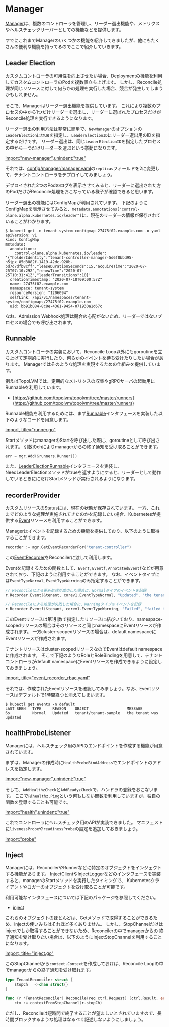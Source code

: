 # Manager

[Manager](https://pkg.go.dev/sigs.k8s.io/controller-runtime/pkg/manager?tab=doc#Manager)は、複数のコントローラを管理し、リーダー選出機能や、メトリクスやヘルスチェックサーバーとしての機能などを提供します。

すでにこれまでManagerのいくつかの機能を紹介してきましたが、他にもたくさんの便利な機能を持ってるのでここで紹介していきます。

## Leader Election

カスタムコントローラの可用性を向上させたい場合、Deploymentの機能を利用してカスタムコントローラのPodを複数個立ち上げます。
しかし、Reconcile処理が同じリソースに対して何らかの処理を実行した場合、競合が発生してしまうかもしれません。

そこで、Managerはリーダー選出機能を提供しています。
これにより複数のプロセスの中から1つだけリーダーを選出し、リーダーに選ばれたプロセスだけがReconcile処理を実行できるようになります。

リーダー選出の利用方法は非常に簡単で、`NewManager`のオプションの`LeaderElection`にtrueを指定し、`LeaderElectionID`にリーダー選出用のIDを指定するだけです。
リーダー選出は、同じ`LeaderElectionID`を指定したプロセスの中から一つだけリーダーを選ぶという挙動になります。

[import:"new-manager",unindent:"true"](../../codes/tenant/main.go)

それでは、[config/manager/manager.yaml](../../codes/tenant/config/manager/manager.yaml)の`replicas`フィールドを2に変更して、テナントコントローラをデプロイしてみましょう。

デプロイされた2つのPodのログを表示させてみると、リーダーに選出された方のPodだけがReconcile処理をおこなっている様子が確認できると思います。

リーダー選出の機能にはConfigMapが利用されています。
下記のようにConfigMapを表示させてみると、`metadata.annotations["control-plane.alpha.kubernetes.io/leader"]`に、現在のリーダーの情報が保存されていることがわかります。

```
$ kubectl get -n tenant-system configmap 27475f02.example.com -o yaml
apiVersion: v1
kind: ConfigMap
metadata:
  annotations:
    control-plane.alpha.kubernetes.io/leader: '{"holderIdentity":"tenant-controller-manager-5d6f8bbd95-h5jpx_85d3882f-1419-42dc-928b-bd7d7dfb8cff","leaseDurationSeconds":15,"acquireTime":"2020-07-25T07:10:29Z","renewTime":"2020-07-25T10:31:41Z","leaderTransitions":10}'
  creationTimestamp: "2020-07-18T09:00:57Z"
  name: 27475f02.example.com
  namespace: tenant-system
  resourceVersion: "1206094"
  selfLink: /api/v1/namespaces/tenant-system/configmaps/27475f02.example.com
  uid: bb91b084-8c8e-4361-9454-071930a1d67c
```

なお、Admission Webhook処理は競合の心配がないため、リーダーではないプロセスの場合でも呼び出されます。

## Runnable

カスタムコントローラの実装において、Reconcile Loop以外にもgoroutineを立ち上げて定期的に実行したり、何らかのイベントを待ち受けたりしたい場合があります。
Managerではそのような処理を実現するための仕組みを提供しています。

例えばTopoLVMでは、定期的なメトリクスの収集やgRPCサーバの起動用にRunnableを利用しています。

- [https://github.com/topolvm/topolvm/tree/master/runners](https://github.com/topolvm/topolvm/tree/master/runners)

Runnable機能を利用するためには、まず[Runnable](https://pkg.go.dev/sigs.k8s.io/controller-runtime/pkg/manager?tab=doc#Runnable)インタフェースを実装した以下のようなコードを用意します。

[import, title="runner.go"](../../codes/tenant/runners/runner.go)

StartメソッドはmanagerのStartを呼び出した際に、goroutineとして呼び出されます。
引数のchによりmanagerからの終了通知を受け取ることができます。

```go
err = mgr.Add(&runners.Runner{})
```

また、[LeaderElectionRunnable](https://pkg.go.dev/sigs.k8s.io/controller-runtime/pkg/manager?tab=doc#LeaderElectionRunnable)インタフェースを実装し、NeedLeaderElectionメソッドがtrueを返すようにすると、リーダーとして動作しているときににだけStartメソッドが実行されるようになります。

## recorderProvider

カスタムリソースのStatusには、現在の状態が保存されています。
一方、これまでどのような処理が実施されてきたのかを記録したい場合、Kubernetesが提供する[Event](https://pkg.go.dev/k8s.io/api/core/v1?tab=doc#Event)リソースを利用することができます。

Managerはイベントを記録するための機能を提供しており、以下のように取得することができます。

```go
recorder := mgr.GetEventRecorderFor("tenant-controller")
```

この[EventRecorder](https://pkg.go.dev/k8s.io/client-go/tools/record?tab=doc#EventRecorder)をReconcilerに渡して利用します。

Eventを記録するための関数として、`Event`, `Eventf`, `AnnotatedEventf`などが用意されており、下記のように利用することができます。
なお、イベントタイプには`EventTypeNormal`, `EventTypeWarning`のみ指定することができます。

```go
// Reconcileによる更新処理が成功した場合に、Normalタイプのイベントを記録
r.Recorder.Event(&tenant, corev1.EventTypeNormal, "Updated", "the tenant was updated")

// Reconcileによる処理が失敗した場合に、Warningタイプのイベントを記録
r.Recorder.Eventf(&tenant, corev1.EventTypeWarning, "Failed", "failed to reconciled: %s", err.Error())
```

このEventリソースは第1引数で指定したリソースに結びいており、namespace-scopedリソースの場合はそのリソースと同じnamespaceにEventリソースが作成されます。
一方cluster-scopedリソースの場合は、default namespaceにEventリソースが作成されます。

テナントリソースはcluster-scopedリソースなのでEventはdefault namespaceに作成されます。
そこで下記のようなRoleとRoleBindingを用意して、テナントコントローラがdefault namespaceにEventリソースを作成できるように設定しておきましょう。

[import, title="event_recorder_rbac.yaml"](../../codes/tenant/config/rbac/event_recorder_rbac.yaml)

それでは、作成されたEventリソースを確認してみましょう。なお、Eventリソースはデフォルトで1時間経つと消えてしまいます。

```
$ kubectl get events -n default
LAST SEEN   TYPE     REASON    OBJECT                 MESSAGE
6s          Normal   Updated   tenant/tenant-sample   the tenant was updated
```

## healthProbeListener

Managerには、ヘルスチェック用のAPIのエンドポイントを作成する機能が用意されています。

まずは、Managerの作成時に`HealthProbeBindAddress`でエンドポイントのアドレスを指定します。

[import:"new-manager",unindent:"true"](../../codes/tenant/main.go)

そして、`AddHealthzCheck`と`AddReadyzCheck`で、ハンドラの登録をおこないます。
ここでは`healthz.Ping`という何もしない関数を利用していますが、独自の関数を登録することも可能です。

[import:"health",unindent:"true"](../../codes/tenant/main.go)

これでコントローラにヘルスチェック用のAPIが実装できました。
マニフェストに`livenessProbe`や`readinessProbe`の設定を追加しておきましょう。

[import:"probe"](../../codes/tenant/config/manager/manager.yaml)

## Inject

Managerには、ReconcilerやRunnerなどに特定のオブジェクトをインジェクトする機能があります。
InjectClientやInjectLoggerなどのインタフェースを実装すると、managerのStartメソッドを実行したタイミングで、
Kubernetesクライアントやロガーのオブジェクトを受け取ることが可能です。

利用可能なインタフェースについては下記のパッケージを参照してください。
- [inject](https://pkg.go.dev/sigs.k8s.io/controller-runtime/pkg/runtime/inject?tab=doc)

これらのオブジェクトのほとんどは、Getメソッドで取得することができるため、injectの使いみちはそれほど多くありません。
しかし、StopChannelだけはinjectでしか取得することができないため、Reconcilerの中でmanagerからの
終了通知を受け取りたい場合は、以下のようにInjectStopChannelを利用することになります。

[import, title="inject.go"](../../codes/tenant/controllers/inject.go)

このStopChannelから`context.Context`を作成しておけば、Reconcile Loopの中でmanagerからの終了通知を受け取れます。

```go
type TenantReconciler struct {
	stopCh   <-chan struct{}
}

func (r *TenantReconciler) Reconcile(req ctrl.Request) (ctrl.Result, error) {
	ctx := contextFromStopChannel(r.stopCh)
```

ただし、Reconcileは短時間で終了することが望ましいとされていますので、長時間ブロックするような処理はなるべく記述しないようにしましょう。
